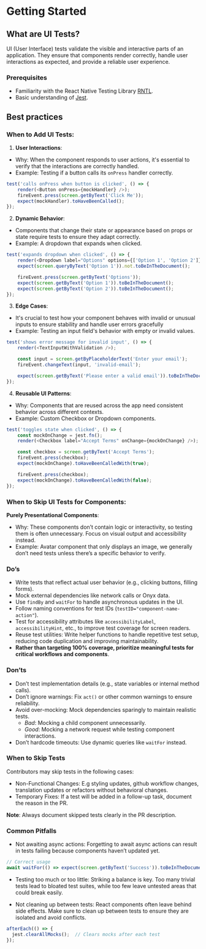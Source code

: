 # Getting Started

##  What are UI Tests?

UI (User Interface) tests validate the visible and interactive parts of an application. They ensure that components render correctly, handle user interactions as expected, and provide a reliable user experience.

### Prerequisites

- Familiarity with the React Native Testing Library [RNTL](https://callstack.github.io/react-native-testing-library/).
- Basic understanding of [Jest](https://jestjs.io/).

## Best practices

### When to Add UI Tests:

1. **User Interactions**:
- Why: When the component responds to user actions, it's essential to verify that the interactions are correctly handled.
- Example: Testing if a button calls its `onPress` handler correctly.

``` javascript
test('calls onPress when button is clicked', () => {
    render(<Button onPress={mockHandler} />);
    fireEvent.press(screen.getByText('Click Me'));
    expect(mockHandler).toHaveBeenCalled();
});
```
2. **Dynamic Behavior**:
- Components that change their state or appearance based on props or state require tests to ensure they adapt correctly.
- Example: A dropdown that expands when clicked.

``` javascript
test('expands dropdown when clicked', () => {
    render(<Dropdown label="Options" options={['Option 1', 'Option 2']} />);
    expect(screen.queryByText('Option 1')).not.toBeInTheDocument();

    fireEvent.press(screen.getByText('Options'));
    expect(screen.getByText('Option 1')).toBeInTheDocument();
    expect(screen.getByText('Option 2')).toBeInTheDocument();
});
```

3. **Edge Cases**:
- It's crucial to test how your component behaves with invalid or unusual inputs to ensure stability and handle user errors gracefully
- Example: Testing an input field's behavior with empty or invalid values.

``` javascript
test('shows error message for invalid input', () => {
    render(<TextInputWithValidation />);

    const input = screen.getByPlaceholderText('Enter your email');
    fireEvent.changeText(input, 'invalid-email');

    expect(screen.getByText('Please enter a valid email')).toBeInTheDocument();
});
```

4. **Reusable UI Patterns**:
- Why: Components that are reused across the app need consistent behavior across different contexts.
- Example: Custom Checkbox or Dropdown components.

``` javascript
test('toggles state when clicked', () => {
    const mockOnChange = jest.fn();
    render(<Checkbox label="Accept Terms" onChange={mockOnChange} />);

    const checkbox = screen.getByText('Accept Terms');
    fireEvent.press(checkbox);
    expect(mockOnChange).toHaveBeenCalledWith(true);

    fireEvent.press(checkbox);
    expect(mockOnChange).toHaveBeenCalledWith(false);
});
```
### When to Skip UI Tests for Components:

**Purely Presentational Components**:

- Why: These components don’t contain logic or interactivity, so testing them is often unnecessary. Focus on visual output and accessibility instead.
- Example: Avatar component that only displays an image, we generally don’t need tests unless there’s a specific behavior to verify.

### Do’s

- Write tests that reflect actual user behavior (e.g., clicking buttons, filling forms).
- Mock external dependencies like network calls or Onyx data.
- Use `findBy` and `waitFor` to handle asynchronous updates in the UI.
- Follow naming conventions for test IDs (`testID="component-name-action"`).
- Test for accessibility attributes like `accessibilityLabel`, `accessibilityHint`, etc., to improve test coverage for screen readers.
- Reuse test utilities: Write helper functions to handle repetitive test setup, reducing code duplication and improving maintainability.
- **Rather than targeting 100% coverage, prioritize meaningful tests for critical workflows and components**.

### Don’ts

- Don’t test implementation details (e.g., state variables or internal method calls).
- Don’t ignore warnings: Fix `act()` or other common warnings to ensure reliability.
- Avoid over-mocking: Mock dependencies sparingly to maintain realistic tests.
    - *Bad*: Mocking a child component unnecessarily.
    - *Good*: Mocking a network request while testing component interactions.
- Don’t hardcode timeouts: Use dynamic queries like `waitFor` instead.

###  When to Skip Tests

Contributors may skip tests in the following cases:
- Non-Functional Changes: E.g styling updates, github workflow changes, translation updates or refactors without behavioral changes.
- Temporary Fixes: If a test will be added in a follow-up task, document the reason in the PR.

**Note**: Always document skipped tests clearly in the PR description.

### Common Pitfalls
- Not awaiting async actions: Forgetting to await async actions can result in tests failing because components haven’t updated yet.

```javascript
// Correct usage
await waitFor(() => expect(screen.getByText('Success')).toBeInTheDocument());
```
- Testing too much or too little: Striking a balance is key. Too many trivial tests lead to bloated test suites, while too few leave untested areas that could break easily.

- Not cleaning up between tests: React components often leave behind side effects. Make sure to clean up between tests to ensure they are isolated and avoid conflicts.

``` javascript
afterEach(() => {
  jest.clearAllMocks();  // Clears mocks after each test
});
```
